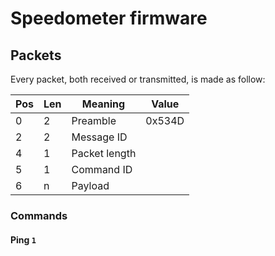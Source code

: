 # Speedometer firmware

## Packets

Every packet, both received or transmitted, is made as follow:

Pos|Len|Meaning|Value
--|--|--|--
0|2|Preamble|0x534D
2|2|Message ID|
4|1|Packet length|
5|1|Command ID|
6|n|Payload|

### Commands

#### Ping `1`


